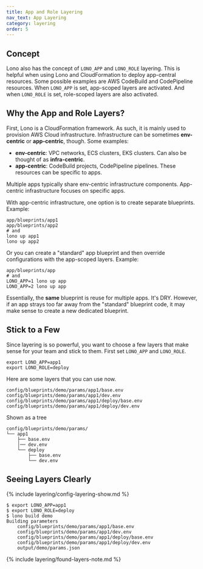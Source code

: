 ```yaml
---
title: App and Role Layering
nav_text: App Layering
category: layering
order: 5
---
```


## Concept

Lono also has the concept of `LONO_APP` and `LONO_ROLE` layering.  This is helpful when using Lono and CloudFormation to deploy app-central resources. Some possible examples are AWS CodeBuild and CodePipeline resources. When `LONO_APP` is set, app-scoped layers are activated. And when `LONO_ROLE` is set, role-scoped layers are also activated.

## Why the App and Role Layers?

First, Lono is a CloudFormation framework. As such, it is mainly used to provision AWS Cloud infrastructure.  Infrastructure can be sometimes **env-centric** or **app-centric**, though. Some examples:

* **env-centric**: VPC networks, ECS clusters, EKS clusters. Can also be thought of as **infra-centric**.
* **app-centric**: CodeBuild projects, CodePipeline pipelines. These resources can be specific to apps.

Multiple apps typically share env-centric infrastructure components. App-centric infrastructure focuses on specific apps.

With app-centric infrastructure, one option is to create separate blueprints. Example:

    app/blueprints/app1
    app/blueprints/app2
    # and
    lono up app1
    lono up app2

Or you can create a "standard" app blueprint and then override configurations with the app-scoped layers. Example:

    app/blueprints/app
    # and
    LONO_APP=1 lono up app
    LONO_APP=2 lono up app

Essentially, the **same** blueprint is reuse for multiple apps. It's DRY. However, if an app strays too far away from the "standard" blueprint code, it may make sense to create a new dedicated blueprint.

## Stick to a Few

Since layering is so powerful, you want to choose a few layers that make sense for your team and stick to them. First set `LONO_APP` and `LONO_ROLE`.

    export LONO_APP=app1
    export LONO_ROLE=deploy

Here are some layers that you can use now.

    config/blueprints/demo/params/app1/base.env
    config/blueprints/demo/params/app1/dev.env
    config/blueprints/demo/params/app1/deploy/base.env
    config/blueprints/demo/params/app1/deploy/dev.env

Shown as a tree

    config/blueprints/demo/params/
    └── app1
        ├── base.env
        │── dev.env
        └── deploy
            ├── base.env
            └── dev.env

## Seeing Layers Clearly

{% include layering/config-layering-show.md %}

    $ export LONO_APP=app1
    $ export LONO_ROLE=deploy
    $ lono build demo
    Building parameters
        config/blueprints/demo/params/app1/base.env
        config/blueprints/demo/params/app1/dev.env
        config/blueprints/demo/params/app1/deploy/base.env
        config/blueprints/demo/params/app1/deploy/dev.env
        output/demo/params.json

{% include layering/found-layers-note.md %}
